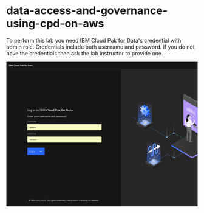 # data-access-and-governance-using-cpd-on-aws


To perform this lab you need IBM Cloud Pak for Data's credential with admin role. Credentials include both username and password. If you do not have the credentials then ask the lab instructor to provide one.

![Login](/images/login.png)
